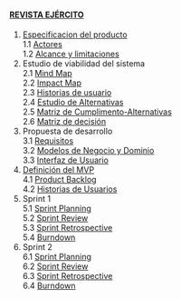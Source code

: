 #### [REVISTA EJÉRCITO](Home)  
1. [Especificacion del producto](1.-Especificación-del-producto)   
1.1 [Actores](1.1.-Actores)   
1.2 [Alcance y limitaciones](1.2.-Alcance-y-Limitaciones)
2. Estudio de viabilidad del sistema  
2.1 [Mind Map](2.1.-Mind-Map)   
2.2 [Impact Map](2.2.-Impact-Map)   
2.3 [Historias de usuario](2.3.-Historias-de-Usuario)   
2.4 [Estudio de Alternativas](2.4.-Estudio-de-Alternativas)   
2.5 [Matriz de Cumplimento-Alternativas](2.5.-Matriz-de-cumplimiento)  
2.6 [Matriz de decisión](2.6.-Matriz-de-decision)  
3. Propuesta de desarrollo   
3.1 [Requisitos](3.1.-Requisitos)       
3.2 [Modelos de Negocio y Dominio](3.2.-Modelos-negocio-dominio)       
3.3 [Interfaz de Usuario](3.3.-Interfaz-de-Usuario)  
4. [Definición del MVP](4.-MVP)  
4.1 [Product Backlog](4.1.-Product-Backlog)  
4.2 [Historias de Usuarios](4.2.-Historias-de-Usuarios) 
5. Sprint 1                                             
5.1 [Sprint Planning](5.1.-Sprint-Planning)                                
5.2 [Sprint Review](5.2.-Sprint-Review)                            
5.3 [Sprint Retrospective](5.3.-Sprint-Retrospective)                                                       
5.4 [Burndown](5.4.-Burndown)                                                        
6. Sprint 2                                    
6.1 [Sprint Planning](6.1.-Sprint-Planning)                                                         
6.2 [Sprint Review](6.2.-Sprint-Review)                             
6.3 [Sprint Retrospective](6.3.-Sprint-Retrospective)                     
6.4 [Burndown](6.4.-Burndown)                     
                             
